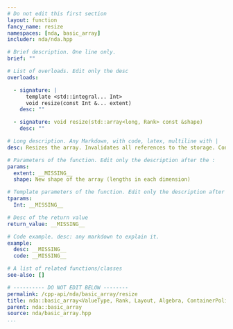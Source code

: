 ```yaml
---
# Do not edit this first section
layout: function
fancy_name: resize
namespaces: [nda, basic_array]
includer: nda/nda.hpp

# Brief description. One line only.
brief: ""

# List of overloads. Edit only the desc
overloads:

  - signature: |
      template <std::integral... Int>
      void resize(const Int &... extent)
    desc: ""

  - signature: void resize(std::array<long, Rank> const &shape)
    desc: ""

# Long description. Any Markdown, with code, latex, multiline with |
desc: Resizes the array. Invalidates all references to the storage. Content is undefined, makes no copy of previous data.

# Parameters of the function. Edit only the description after the :
params:
  extent: __MISSING__
  shape: New shape of the array (lengths in each dimension)

# Template parameters of the function. Edit only the description after the :
tparams:
  Int: __MISSING__

# Desc of the return value
return_value: __MISSING__

# Code example. desc: any markdown to explain it.
example:
  desc: __MISSING__
  code: __MISSING__

# A list of related functions/classes
see-also: []

# ---------- DO NOT EDIT BELOW --------
permalink: /cpp-api/nda/basic_array/resize
title: nda::basic_array<ValueType, Rank, Layout, Algebra, ContainerPolicy>::resize
parent: nda::basic_array
source: nda/basic_array.hpp
...
```


